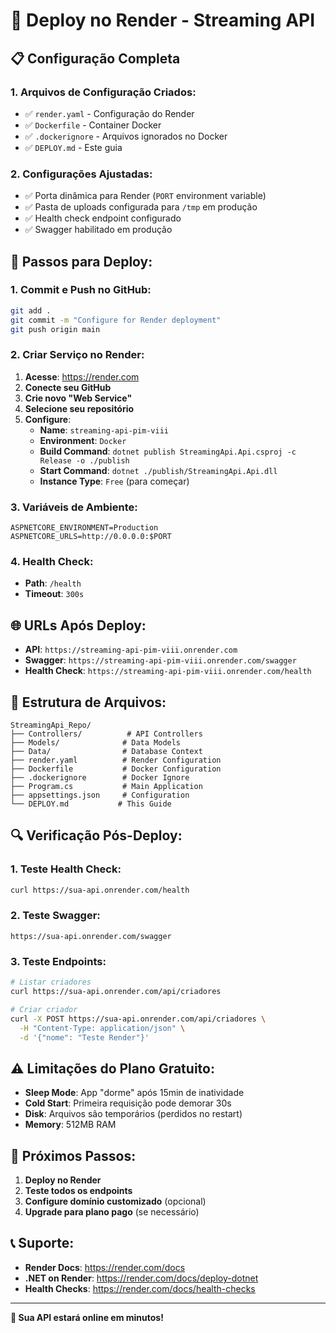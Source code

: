 # 🚀 Deploy no Render - Streaming API

## 📋 **Configuração Completa**

### **1. Arquivos de Configuração Criados:**
- ✅ `render.yaml` - Configuração do Render
- ✅ `Dockerfile` - Container Docker
- ✅ `.dockerignore` - Arquivos ignorados no Docker
- ✅ `DEPLOY.md` - Este guia

### **2. Configurações Ajustadas:**
- ✅ Porta dinâmica para Render (`PORT` environment variable)
- ✅ Pasta de uploads configurada para `/tmp` em produção
- ✅ Health check endpoint configurado
- ✅ Swagger habilitado em produção

## 🔧 **Passos para Deploy:**

### **1. Commit e Push no GitHub:**
```bash
git add .
git commit -m "Configure for Render deployment"
git push origin main
```

### **2. Criar Serviço no Render:**

1. **Acesse**: https://render.com
2. **Conecte seu GitHub**
3. **Crie novo "Web Service"**
4. **Selecione seu repositório**
5. **Configure**:
   - **Name**: `streaming-api-pim-viii`
   - **Environment**: `Docker`
   - **Build Command**: `dotnet publish StreamingApi.Api.csproj -c Release -o ./publish`
   - **Start Command**: `dotnet ./publish/StreamingApi.Api.dll`
   - **Instance Type**: `Free` (para começar)

### **3. Variáveis de Ambiente:**
```
ASPNETCORE_ENVIRONMENT=Production
ASPNETCORE_URLS=http://0.0.0.0:$PORT
```

### **4. Health Check:**
- **Path**: `/health`
- **Timeout**: `300s`

## 🌐 **URLs Após Deploy:**

- **API**: `https://streaming-api-pim-viii.onrender.com`
- **Swagger**: `https://streaming-api-pim-viii.onrender.com/swagger`
- **Health Check**: `https://streaming-api-pim-viii.onrender.com/health`

## 📁 **Estrutura de Arquivos:**

```
StreamingApi_Repo/
├── Controllers/          # API Controllers
├── Models/              # Data Models
├── Data/                # Database Context
├── render.yaml          # Render Configuration
├── Dockerfile           # Docker Configuration
├── .dockerignore        # Docker Ignore
├── Program.cs           # Main Application
├── appsettings.json     # Configuration
└── DEPLOY.md           # This Guide
```

## 🔍 **Verificação Pós-Deploy:**

### **1. Teste Health Check:**
```bash
curl https://sua-api.onrender.com/health
```

### **2. Teste Swagger:**
```
https://sua-api.onrender.com/swagger
```

### **3. Teste Endpoints:**
```bash
# Listar criadores
curl https://sua-api.onrender.com/api/criadores

# Criar criador
curl -X POST https://sua-api.onrender.com/api/criadores \
  -H "Content-Type: application/json" \
  -d '{"nome": "Teste Render"}'
```

## ⚠️ **Limitações do Plano Gratuito:**

- **Sleep Mode**: App "dorme" após 15min de inatividade
- **Cold Start**: Primeira requisição pode demorar 30s
- **Disk**: Arquivos são temporários (perdidos no restart)
- **Memory**: 512MB RAM

## 🚀 **Próximos Passos:**

1. **Deploy no Render**
2. **Teste todos os endpoints**
3. **Configure domínio customizado** (opcional)
4. **Upgrade para plano pago** (se necessário)

## 📞 **Suporte:**

- **Render Docs**: https://render.com/docs
- **.NET on Render**: https://render.com/docs/deploy-dotnet
- **Health Checks**: https://render.com/docs/health-checks

---

**🎉 Sua API estará online em minutos!**
